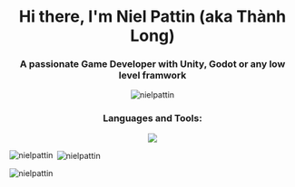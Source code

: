 <h1 align="center"><strong>Hi there, I'm Niel Pattin (aka Thành Long)</strong></h1>


<h3 align="center">A passionate Game Developer with Unity, Godot or any low level framwork</h3>

<p align="center"> <img src="https://komarev.com/ghpvc/?username=nielpattin&label=Profile%20views&color=0e75b6&style=flat" alt="nielpattin" /> </p>

<h3 align="center">Languages and Tools:</h3>
<p align="center">
  <a href="https://go-skill-icons.vercel.app">
    <img src="https://go-skill-icons.vercel.app/api/icons??i=unity,godot,cs,lua,blender,aws,docker,firebase,git,kubernetes,arch,linux,bash,mongodb,nodejs,svelte,postgres,redis,sqlite&perline=10&theme=dark" />
  </a>
</p>

<p><img align="left" src="https://github-readme-stats.vercel.app/api/top-langs?username=nielpattin&show_icons=true&locale=en&layout=compact" alt="nielpattin" /></p>

<p>&nbsp;<img align="center" src="https://github-readme-stats.vercel.app/api?username=nielpattin&show_icons=true&locale=en" alt="nielpattin" /></p>

<p><img align="center" src="https://github-readme-streak-stats.herokuapp.com/?user=nielpattin&" alt="nielpattin" /></p>
